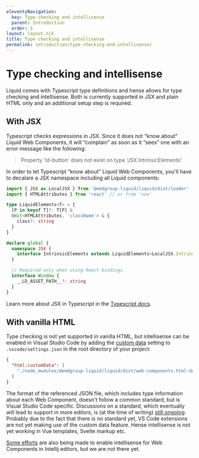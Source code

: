 ```yaml
---
eleventyNavigation:
  key: Type checking and intellisense
  parent: Introduction
  order: 5
layout: layout.njk
title: Type checking and intellisense
permalink: introduction/type-checking-and-intellisense/
---
```


# Type checking and intellisense

Liquid comes with Typescript type definitions and hense allows for type checking and intellisense. Both is currently supported in JSX and plain HTML only and an additional setup step is required.

## With JSX

Typescript checks expressions in JSX. Since it does not “know about” Liquid Web Components, it will “complain” as soon as it “sees” one with an error message like the following:

> Property 'ld-button' does not exist on type 'JSX.IntrinsicElements'

In order to let Typescript “know about” Liquid Web Components, you'll have to decalare a JSX namespace including all Liquid components:

```ts
import { JSX as LocalJSX } from '@emdgroup-liquid/liquid/dist/loader'
import { HTMLAttributes } from 'react' // or from 'vue'

type LiquidElements<T> = {
  [P in keyof T]?: T[P] &
  Omit<HTMLAttributes, 'className'> & {
    class?: string
  }
}

declare global {
  namespace JSX {
    interface IntrinsicElements extends LiquidElements<LocalJSX.IntrinsicElements> {}
  }

  // Required only when using React bindings
  interface Window {
    __LD_ASSET_PATH__?: string
  }
}
```

Learn more about JSX in Typescript in the [Typescript docs](https://www.typescriptlang.org/docs/handbook/jsx.html#type-checking).

## With vanilla HTML

Type checking is not yet supported in vanilla HTML, but intellisense can be enabled in Visual Studio Code by adding the [custom data](https://code.visualstudio.com/api/extension-guides/custom-data-extension) setting to `.vscode/settings.json` in the root directory of your project:

```json
{
  "html.customData": [
    "./node_modules/@emdgroup-liquid/liquid/dist/web-components.html-data.json"
  ]
}
```

The format of the referenced JSON file, which includes type information about each Web Component, doesn't follow a common standard, but is Visual Studio Code specific. Discussions on a standard, which eventually will lead to support in more editors, is (at the time of writing) [still ongoing](https://github.com/WICG/webcomponents/issues/776). Probably due to the fact that there is no standard yet, VS Code extensions are not yet making use of the custom data feature. Hense intellisense is not yet working in Vue templates, Svelte markup etc.

[Some efforts](https://youtrack.jetbrains.com/issue/WEB-39620) are also being made to enable intellisense for Web Components in Intellij editors, but we are not there yet.

<docs-page-nav prev-href="introduction/component-assets/" next-title="Server-side rendering" next-href="introduction/server-side-rendering/"></docs-page-nav>
